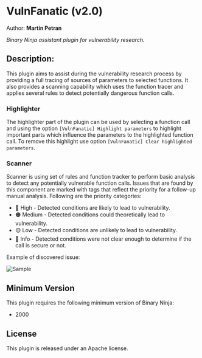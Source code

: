 
# VulnFanatic (v2.0)
Author: **Martin Petran**

_Binary Ninja assistant plugin for vulnerability research._

## Description:
This plugin aims to assist during the vulnerability research process by providing a full tracing of sources of parameters to selected functions. It also provides a scanning capability which uses the function tracer and applies several rules to detect potentially dangerous function calls. 

### Highlighter

The highlighter part of the plugin can be used by selecting a function call and using the option `[VulnFanatic] Highlight parameters` to highlight important parts which influence the parameters to the highlighted function call. To remove this highlight use option `[VulnFanatic] Clear highlighted parameters`.

### Scanner 

Scanner is using set of rules and function tracker to perform basic analysis to detect any potentially vulnerable function calls. Issues that are found by this component are marked with tags that reflect the priority for a follow-up manual analysis. Following are the priority categories:

* 🔴 High - Detected conditions are likely to lead to vulnerability.
* 🟠 Medium - Detected conditions could theoretically lead to vulnerability.
* 🟡 Low - Detected conditions are unlikely to lead to vulnerability.
* 🔵 Info - Detected conditions were not clear enough to determine if the call is secure or not.

Example of discovered issue:

![Sample](https://github.com/Martyx00/VulnFanatic/tree/master/static/sample.png "Sample")


## Minimum Version

This plugin requires the following minimum version of Binary Ninja:

 * 2000

## License

This plugin is released under an Apache license.
